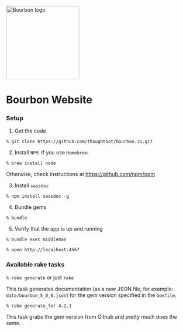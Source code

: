 [<img src="http://images.thoughtbot.com/bourbon/bourbon-logo.svg" width="200" alt="Bourbon logo">][Bourbon]

[Bourbon]: http://bourbon.io

# Bourbon Website

### Setup

1. Get the code

  `% git clone https://github.com/thoughtbot/bourbon.io.git`

2. Install `NPM`. If you use `Homebrew`:

  `% brew install node`

  Otherwise, check instructions at https://github.com/npm/npm

3. Install `sassdoc`

  `% npm install sassdoc -g`

4. Bundle gems

  `% bundle`

5. Verify that the app is up and running

  `% bundle exec middleman`

  `% open http://localhost:4567`

### Available rake tasks

  `% rake generate` or just `rake`

This task generates documentation (as a new JSON file, for example:
`data/bourbon_5_0_0.json`) for the gem version specified in the `Gemfile`.

  `% rake generate_for 4.2.1`

This task grabs the gem version from Github and pretty much does the same.
